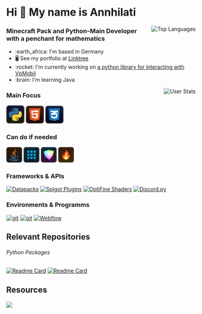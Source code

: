 <h1 align="left">Hi 👋 My name is Annhilati</h1>

<a href="#"><img align="right" src="https://github-readme-stats.vercel.app/api/top-langs/?username=annhilati&layout=compact&theme=dark&bg_color=161928&title_color=ffffff&text_color=ffffff&border_color=2A2630&langs_count=6&hide=JSON,INI,Markdown" alt="Top Languages"></a>
<!--<h3 align="left"><a href="https://github.com/annhilati" target="_blank" rel="noreferrer"><img align="right" height="250" src="https://github.com/annhilati/annhilati/blob/main/github/assets/annhilati/Annhilati%20Minecraft%20Model.png" /></a></h3>-->

### Minecraft Pack and Python-Main Developer <br> with a penchant for mathematics

<ul>
    <li>:earth_africa: I'm based in Germany</li>
    <li>🖥️ See my portfolio at <a href="http://linktr.ee/annhilati">Linktree</a></li>
    <li>:rocket: I'm currently working on <a href="https://github.com/annhilati/vpmobil.py">a python library for interacting with VpMobil</a></li>
    <li>:brain: I'm learning Java</li>
</ul>
<a href="#"><img align="right" src="https://github-readme-stats.vercel.app/api?username=annhilati&show_icons=true&theme=dark&layout=compact&theme=dark&bg_color=161928&title_color=ffffff&text_color=ffffff&border_color=2A2630&icon_color=ffffff" alt="User Stats"></a>
<h3 align="left">Main Focus</h3>
<p align="left">
    <!--Python--> <a href="https://github.com/annhilati?tab=repositories&q=&type=&language=python&sort=" target="_blank" rel="noreferrer"><img src="https://github.com/annhilati/devins-badges-extended/blob/main/assets/cozy-minimal/languages/python_vector.svg" width="48" height="48" alt="Python" /></a>
    <!--HTML--> <a href="#" target="_blank" rel="noreferrer"><img src="https://github.com/annhilati/devins-badges-extended/blob/main/assets/cozy-minimal/languages/html_64h.png" width="48" height="48" alt="HTML5" /></a>
    <!--CSS--> <a href="#" target="_blank" rel="noreferrer"><img src="https://github.com/annhilati/devins-badges-extended/blob/main/assets/cozy-minimal/languages/css_64h.png" width="48" height="48" alt="CSS3" /></a>
    
</p>
<h3 align="left">Can do if needed</h3>
<p align="left">
    <!--Java--><a href="https://github.com/annhilati?tab=repositories&q=&type=&language=mcfunction&sort=" target="_blank" rel="noreferrer"><img src="https://github.com/annhilati/devins-badges-extended/blob/main/assets/cozy-minimal/languages/java_vector.svg" width="42" height="42" alt="Java" /></a>
    <!--mcfunction--> <a href="https://github.com/annhilati?tab=repositories&q=&type=&language=mcfunction&sort=" target="_blank" rel="noreferrer"><img src="https://github.com/annhilati/devins-badges-extended/blob/main/assets/cozy-minimal/languages/mcfunction_vector.svg" width="42" height="42" alt="mcfunction" /></a>
    <!--GLSL--> <a href="https://github.com/annhilati?tab=repositories&q=&type=&language=glsl&sort=" target="_blank" rel="noreferrer"><img src="https://github.com/annhilati/devins-badges-extended/blob/main/assets/cozy-minimal/languages/glsl_vector.svg" width="42" height="42" alt="mcfunction" /></a>
    <!--Mojo--> <a href="https://github.com/annhilati?tab=repositories&q=&type=&language=mojo&sort=" target="_blank" rel="noreferrer"><img src="https://github.com/annhilati/devins-badges-extended/blob/main/assets/cozy-minimal/languages/mojo_vector.svg" width="42" height="42" alt="mcfunction" /></a>
</p>

<h3 align="left">Frameworks & APIs</h3>
<p align="left">
    <!--Datapacks--> <a href="https://github.com/annhilati?tab=repositories&q=&type=&language=mcfunction&sort=" target="_blank" rel="noreferrer"><img src="https://spgoding.gallerycdn.vsassets.io/extensions/spgoding/datapack-language-server/3.4.19/1703597943605/Microsoft.VisualStudio.Services.Icons.Default" width="40" height="40" alt="Datapacks" /></a>
    <!--Spigot Plugins--> <a href="https://github.com/sp614x/optifine/blob/master/OptiFineDoc/doc/shaders.txt" target="_blank" rel="noreferrer"><img src="https://avatars.githubusercontent.com/u/4350249?s=200&v=4" width="43" height="43" alt="Spigot Plugins" /></a>
    <!--OptiFine Shading--> <a href="https://github.com/sp614x/optifine/blob/master/OptiFineDoc/doc/shaders.txt" target="_blank" rel="noreferrer"><img src="https://strum355.gallerycdn.vsassets.io/extensions/strum355/vscode-mc-shader/0.9.9/1676220390105/Microsoft.VisualStudio.Services.Icons.Default" width="40" height="40" alt="OptiFine Shaders" /></a>
    <!--Discord.py--> <a href="https://discordpy.readthedocs.io/en/stable/" target="_blank" rel="noreferrer"><img src="https://disnake.dev/assets/disnake-logo.png" width="40" height="40" alt="Discord.py" /></a>
</p>

<h3 align="left">Environments & Programms</h3>
<p align="left">
    <!--git--> <a href="https://git-scm.com" target="_blank" rel="noreferrer"><img src="https://der-linux-admin.de/wp-content/uploads/2017/11/git_logo-150x150.png" width="38" height="38" alt="git" /></a>
    <!--Java--> <a href="https://www.oracle.com/de/java" target="_blank" rel="noreferrer"><img src="https://img.icons8.com/?size=256&id=13679&format=png" width="40" height="40" alt="git" /></a>
    <!--Webflow--> <a href="https://Webflow.com" target="_blank" rel="noreferrer"><img src="https://assets-global.website-files.com/5f15081919fdf673994ab5fd/651f24a499bc8356ba844e0c_Webflow-Logo.svg" width="39" height="39" alt="Webflow" /></a>
    <!--GitBook- <a href="https://gitbook.com" target="_blank" rel="noreferrer"><img src="https://avatars.githubusercontent.com/ml/13153?s=140&v=4" width="41" height="41" alt="GitBook" /></a>-->
    
</p>

<!--### Stats
[![Top Languages](https://github-readme-stats.vercel.app/api/top-langs/?username=annhilati&layout=compact&theme=dark&bg_color=161928&title_color=ffffff&text_color=ffffff&border_color=2A2630&langs_count=6&hide=JSON,INI)](https://github.com/annhilati)
-->

## Relevant Repositories
###### Python Packages
[![Readme Card](https://github-readme-stats.vercel.app/api/pin/?username=Annhilati&repo=vpmobil-py&theme=dark&bg_color=161928&title_color=ffffff&text_color=ffffff&border_color=2A2630&description_lines_count=3)](https://github.com/Annhilati/vpmobil-py)
[![Readme Card](https://github-readme-stats.vercel.app/api/pin/?username=Annhilati&repo=acemeta&theme=dark&bg_color=161928&title_color=ffffff&text_color=ffffff&border_color=2A2630&description_lines_count=3)](https://github.com/Annhilati/acemeta)

## Resources
<a href="https://gist.github.com/annhilati/78c5b3eb6e71ba13760ef0eff38dce34"><img align="center" src="https://github-readme-stats.vercel.app/api/gist?id=78c5b3eb6e71ba13760ef0eff38dce34&theme=dark&bg_color=161928&title_color=ffffff&text_color=ffffff&border_color=2A2630&description_lines_count=3" /></a>

